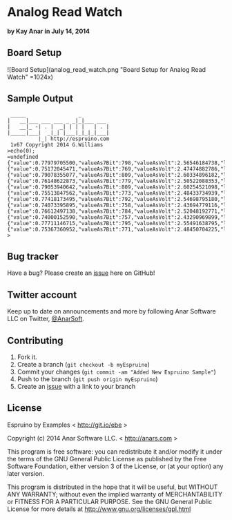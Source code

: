 # Analog Read Watch

**by Kay Anar in July 14, 2014**

## Board Setup
![Board Setup](analog_read_watch.png "Board Setup for Analog Read Watch" =1024x)


## Sample Output
````
 _____                 _
|   __|___ ___ ___ _ _|_|___ ___
|   __|_ -| . |  _| | | |   | . |
|_____|___|  _|_| |___|_|_|_|___|
          |_| http://espruino.com
 1v67 Copyright 2014 G.Williams
>echo(0);
=undefined
{"value":0.77979705500,"valueAs7Bit":798,"valueAsVolt":2.56546184738,"lastValue":0.76636911573,"lastValueAs7Bit":784,"lastValueAsVolt":2.52466487935,"time":423.92601108551,"lastTime":422.95424556732}
{"value":0.75172045471,"valueAs7Bit":769,"valueAsVolt":2.47474882786,"lastValue":0.77979705500,"lastValueAs7Bit":798,"lastValueAsVolt":2.56890080428,"time":424.89333152770,"lastTime":423.92601108551}
{"value":0.79078355077,"valueAs7Bit":809,"valueAsVolt":2.60334896182,"lastValue":0.75172045471,"lastValueAs7Bit":769,"lastValueAsVolt":2.47640750670,"time":426.82769489288,"lastTime":424.89333152770}
{"value":0.76148622873,"valueAs7Bit":779,"valueAsVolt":2.50522088353,"lastValue":0.79078355077,"lastValueAs7Bit":809,"lastValueAsVolt":2.60684104627,"time":427.79498386383,"lastTime":426.82769489288}
{"value":0.79053940642,"valueAs7Bit":809,"valueAsVolt":2.60254521098,"lastValue":0.76148622873,"lastValueAs7Bit":779,"lastValueAsVolt":2.50857908847,"time":429.72944450378,"lastTime":427.79498386383}
{"value":0.75513847562,"valueAs7Bit":773,"valueAsVolt":2.48433734939,"lastValue":0.79053940642,"lastValueAs7Bit":809,"lastValueAsVolt":2.60254521098,"time":430.69681167602,"lastTime":429.72944450378}
{"value":0.77418173495,"valueAs7Bit":792,"valueAsVolt":2.54698795180,"lastValue":0.75513847562,"lastValueAs7Bit":773,"lastValueAsVolt":2.48600133958,"time":432.63117313385,"lastTime":430.69681167602}
{"value":0.74073395895,"valueAs7Bit":758,"valueAsVolt":2.43694779116,"lastValue":0.77418173495,"lastValueAs7Bit":792,"lastValueAsVolt":2.54869390488,"time":433.59840679168,"lastTime":432.63117313385}
{"value":0.76612497138,"valueAs7Bit":784,"valueAsVolt":2.52048192771,"lastValue":0.74073395895,"lastValueAs7Bit":758,"lastValueAsVolt":2.43858004018,"time":435.53292369842,"lastTime":433.59840679168}
{"value":0.74000152590,"valueAs7Bit":757,"valueAsVolt":2.43290969899,"lastValue":0.76612497138,"lastValueAs7Bit":784,"lastValueAsVolt":2.52217012726,"time":436.50025177001,"lastTime":435.53292369842}
{"value":0.77711146715,"valueAs7Bit":795,"valueAsVolt":2.55491638795,"lastValue":0.74000152590,"lastValueAs7Bit":757,"lastValueAsVolt":2.43616878767,"time":438.43457317352,"lastTime":436.50025177001}
{"value":0.75367360952,"valueAs7Bit":771,"valueAsVolt":2.48450704225,"lastValue":0.77711146715,"lastValueAs7Bit":795,"lastValueAsVolt":2.55833891493,"time":439.40185451507,"lastTime":438.43457317352}
>
````


## Bug tracker

Have a bug? Please create an [issue](https://github.com/anars/Espruino/issues) here on GitHub!

## Twitter account

Keep up to date on announcements and more by following Anar Software LLC on Twitter, [@AnarSoft](http://twitter.com/AnarSoft).

## Contributing

1. Fork it.
2. Create a branch (`git checkout -b myEspruino`)
3. Commit your changes (`git commit -am "Added New Espruino Sample"`)
4. Push to the branch (`git push origin myEspruino`)
5. Create an [issue](https://github.com/anars/Espruino/issues) with a link to your branch

## License

Espruino by Examples < http://git.io/ebe >

Copyright (c) 2014 Anar Software LLC. < http://anars.com >

This program is free software: you can redistribute it and/or modify it under the terms of the GNU General Public License as published by the Free Software Foundation, either version 3 of the License, or (at your option) any later version.

This program is distributed in the hope that it will be useful, but WITHOUT ANY WARRANTY; without even the implied warranty of MERCHANTABILITY or FITNESS FOR A PARTICULAR PURPOSE. See the GNU General Public License for more details at http://www.gnu.org/licenses/gpl.html


